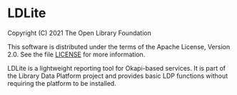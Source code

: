LDLite
======

Copyright (C) 2021 The Open Library Foundation

This software is distributed under the terms of the Apache License,
Version 2.0.  See the file
[LICENSE](https://github.com/library-data-platform/ldlite/blob/master/LICENSE)
for more information.

LDLite is a lightweight reporting tool for Okapi-based services.  It
is part of the Library Data Platform project and provides basic LDP
functions without requiring the platform to be installed.

